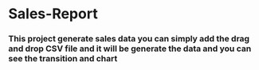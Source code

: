 # Sales-Report
### This project generate sales data you can simply add the drag and drop CSV file and it will be generate the data and you can see the transition and chart
